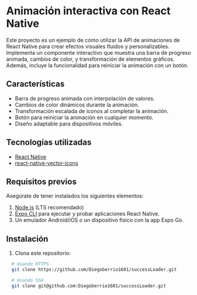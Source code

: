 # Animación interactiva con React Native

Este proyecto es un ejemplo de cómo utilizar la API de animaciones de React Native para crear efectos visuales fluidos y personalizables. Implementa un componente interactivo que muestra una barra de progreso animada, cambios de color, y transformación de elementos gráficos. Además, incluye la funcionalidad para reiniciar la animación con un botón.

## Características

- Barra de progreso animada con interpolación de valores.
- Cambios de color dinámicos durante la animación.
- Transformación escalada de iconos al completar la animación.
- Botón para reiniciar la animación en cualquier momento.
- Diseño adaptable para dispositivos móviles.

## Tecnologías utilizadas

- [React Native](https://reactnative.dev/)
- [react-native-vector-icons](https://github.com/oblador/react-native-vector-icons)

## Requisitos previos

Asegúrate de tener instalados los siguientes elementos:

1. [Node.js](https://nodejs.org/) (LTS recomendado)
2. [Expo CLI](https://docs.expo.dev/get-started/installation/) para ejecutar y probar aplicaciones React Native.
3. Un emulador Android/iOS o un dispositivo físico con la app Expo Go.

## Instalación

1. Clona este repositorio:

 ```bash
   # Usando HTTPS
   git clone https://github.com/Diegoberrio1601/successLoader.git

   # Usando SSH
   git clone git@github.com:Diegoberrio1601/successLoader.git